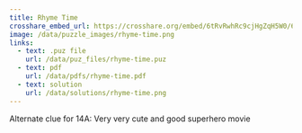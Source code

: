 ```yaml
---
title: Rhyme Time
crosshare_embed_url: https://crosshare.org/embed/6tRvRwhRc9cjHgZqH5W0/6GZEUgttSaMcNGI8CIiXptC8S1E3
image: /data/puzzle_images/rhyme-time.png
links:
  - text: .puz file
    url: /data/puz_files/rhyme-time.puz
  - text: pdf
    url: /data/pdfs/rhyme-time.pdf
  - text: solution
    url: /data/solutions/rhyme-time.png
---
```


Alternate clue for 14A: Very very cute and good superhero movie
